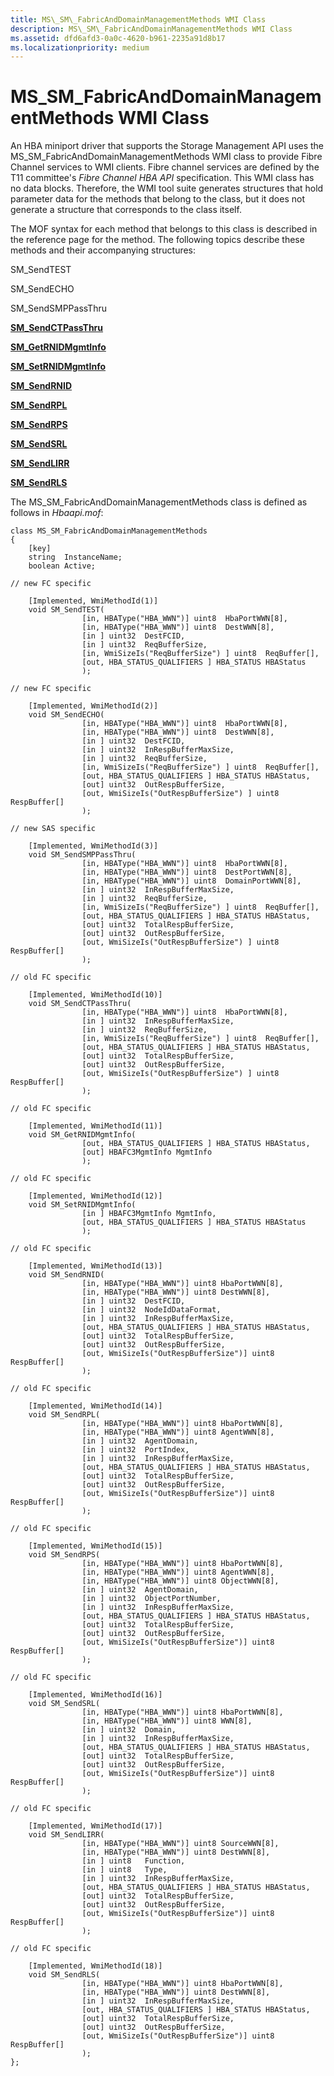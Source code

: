 ```yaml
---
title: MS\_SM\_FabricAndDomainManagementMethods WMI Class
description: MS\_SM\_FabricAndDomainManagementMethods WMI Class
ms.assetid: dfd6afd3-0a0c-4620-b961-2235a91d8b17
ms.localizationpriority: medium
---
```


# MS\_SM\_FabricAndDomainManagementMethods WMI Class


An HBA miniport driver that supports the Storage Management API uses the MS\_SM\_FabricAndDomainManagementMethods WMI class to provide Fibre Channel services to WMI clients. Fibre channel services are defined by the T11 committee's *Fibre Channel HBA API* specification. This WMI class has no data blocks. Therefore, the WMI tool suite generates structures that hold parameter data for the methods that belong to the class, but it does not generate a structure that corresponds to the class itself.

The MOF syntax for each method that belongs to this class is described in the reference page for the method. The following topics describe these methods and their accompanying structures:

SM\_SendTEST

SM\_SendECHO

SM\_SendSMPPassThru

[**SM\_SendCTPassThru**](sm-sendctpassthru.md)

[**SM\_GetRNIDMgmtInfo**](sm-getrnidmgmtinfo.md)

[**SM\_SetRNIDMgmtInfo**](sm-setrnidmgmtinfo.md)

[**SM\_SendRNID**](sm-sendrnid.md)

[**SM\_SendRPL**](sm-sendrpl.md)

[**SM\_SendRPS**](sm-sendrps.md)

[**SM\_SendSRL**](sm-sendsrl.md)

[**SM\_SendLIRR**](sm-sendlirr.md)

[**SM\_SendRLS**](sm-sendrls.md)

The MS\_SM\_FabricAndDomainManagementMethods class is defined as follows in *Hbaapi.mof*:

```
class MS_SM_FabricAndDomainManagementMethods
{
    [key]
    string  InstanceName;
    boolean Active;

// new FC specific

    [Implemented, WmiMethodId(1)]
    void SM_SendTEST(
                [in, HBAType("HBA_WWN")] uint8  HbaPortWWN[8],
                [in, HBAType("HBA_WWN")] uint8  DestWWN[8],
                [in ] uint32  DestFCID,
                [in ] uint32  ReqBufferSize,
                [in, WmiSizeIs("ReqBufferSize") ] uint8  ReqBuffer[],
                [out, HBA_STATUS_QUALIFIERS ] HBA_STATUS HBAStatus
                );

// new FC specific

    [Implemented, WmiMethodId(2)]
    void SM_SendECHO(
                [in, HBAType("HBA_WWN")] uint8  HbaPortWWN[8],
                [in, HBAType("HBA_WWN")] uint8  DestWWN[8],
                [in ] uint32  DestFCID,
                [in ] uint32  InRespBufferMaxSize,
                [in ] uint32  ReqBufferSize,
                [in, WmiSizeIs("ReqBufferSize") ] uint8  ReqBuffer[],
                [out, HBA_STATUS_QUALIFIERS ] HBA_STATUS HBAStatus,
                [out] uint32  OutRespBufferSize,
                [out, WmiSizeIs("OutRespBufferSize") ] uint8  RespBuffer[]
                );

// new SAS specific

    [Implemented, WmiMethodId(3)]
    void SM_SendSMPPassThru(
                [in, HBAType("HBA_WWN")] uint8  HbaPortWWN[8],
                [in, HBAType("HBA_WWN")] uint8  DestPortWWN[8],
                [in, HBAType("HBA_WWN")] uint8  DomainPortWWN[8],
                [in ] uint32  InRespBufferMaxSize,
                [in ] uint32  ReqBufferSize,
                [in, WmiSizeIs("ReqBufferSize") ] uint8  ReqBuffer[],
                [out, HBA_STATUS_QUALIFIERS ] HBA_STATUS HBAStatus,
                [out] uint32  TotalRespBufferSize,
                [out] uint32  OutRespBufferSize,
                [out, WmiSizeIs("OutRespBufferSize") ] uint8  RespBuffer[]
                );

// old FC specific

    [Implemented, WmiMethodId(10)]
    void SM_SendCTPassThru(
                [in, HBAType("HBA_WWN")] uint8  HbaPortWWN[8],
                [in ] uint32  InRespBufferMaxSize,
                [in ] uint32  ReqBufferSize,
                [in, WmiSizeIs("ReqBufferSize") ] uint8  ReqBuffer[],
                [out, HBA_STATUS_QUALIFIERS ] HBA_STATUS HBAStatus,
                [out] uint32  TotalRespBufferSize,
                [out] uint32  OutRespBufferSize,
                [out, WmiSizeIs("OutRespBufferSize") ] uint8  RespBuffer[]
                );

// old FC specific

    [Implemented, WmiMethodId(11)]
    void SM_GetRNIDMgmtInfo(
                [out, HBA_STATUS_QUALIFIERS ] HBA_STATUS HBAStatus,
                [out] HBAFC3MgmtInfo MgmtInfo
                );

// old FC specific

    [Implemented, WmiMethodId(12)]
    void SM_SetRNIDMgmtInfo(
                [in ] HBAFC3MgmtInfo MgmtInfo,
                [out, HBA_STATUS_QUALIFIERS ] HBA_STATUS HBAStatus
                );

// old FC specific

    [Implemented, WmiMethodId(13)]
    void SM_SendRNID(
                [in, HBAType("HBA_WWN")] uint8 HbaPortWWN[8],
                [in, HBAType("HBA_WWN")] uint8 DestWWN[8],
                [in ] uint32  DestFCID,
                [in ] uint32  NodeIdDataFormat,
                [in ] uint32  InRespBufferMaxSize,
                [out, HBA_STATUS_QUALIFIERS ] HBA_STATUS HBAStatus,
                [out] uint32  TotalRespBufferSize,
                [out] uint32  OutRespBufferSize,
                [out, WmiSizeIs("OutRespBufferSize")] uint8 RespBuffer[]
                );

// old FC specific

    [Implemented, WmiMethodId(14)]
    void SM_SendRPL(
                [in, HBAType("HBA_WWN")] uint8 HbaPortWWN[8],
                [in, HBAType("HBA_WWN")] uint8 AgentWWN[8],
                [in ] uint32  AgentDomain,
                [in ] uint32  PortIndex,
                [in ] uint32  InRespBufferMaxSize,
                [out, HBA_STATUS_QUALIFIERS ] HBA_STATUS HBAStatus,
                [out] uint32  TotalRespBufferSize,
                [out] uint32  OutRespBufferSize,
                [out, WmiSizeIs("OutRespBufferSize")] uint8 RespBuffer[]
                );

// old FC specific

    [Implemented, WmiMethodId(15)]
    void SM_SendRPS(
                [in, HBAType("HBA_WWN")] uint8 HbaPortWWN[8],
                [in, HBAType("HBA_WWN")] uint8 AgentWWN[8],
                [in, HBAType("HBA_WWN")] uint8 ObjectWWN[8],
                [in ] uint32  AgentDomain,
                [in ] uint32  ObjectPortNumber,
                [in ] uint32  InRespBufferMaxSize,
                [out, HBA_STATUS_QUALIFIERS ] HBA_STATUS HBAStatus,
                [out] uint32  TotalRespBufferSize,
                [out] uint32  OutRespBufferSize,
                [out, WmiSizeIs("OutRespBufferSize")] uint8 RespBuffer[]
                );

// old FC specific

    [Implemented, WmiMethodId(16)]
    void SM_SendSRL(
                [in, HBAType("HBA_WWN")] uint8 HbaPortWWN[8],
                [in, HBAType("HBA_WWN")] uint8 WWN[8],
                [in ] uint32  Domain,
                [in ] uint32  InRespBufferMaxSize,
                [out, HBA_STATUS_QUALIFIERS ] HBA_STATUS HBAStatus,
                [out] uint32  TotalRespBufferSize,
                [out] uint32  OutRespBufferSize,
                [out, WmiSizeIs("OutRespBufferSize")] uint8 RespBuffer[]
                );

// old FC specific

    [Implemented, WmiMethodId(17)]
    void SM_SendLIRR(
                [in, HBAType("HBA_WWN")] uint8 SourceWWN[8],
                [in, HBAType("HBA_WWN")] uint8 DestWWN[8],
                [in ] uint8   Function,
                [in ] uint8   Type,
                [in ] uint32  InRespBufferMaxSize,
                [out, HBA_STATUS_QUALIFIERS ] HBA_STATUS HBAStatus,
                [out] uint32  TotalRespBufferSize,
                [out] uint32  OutRespBufferSize,
                [out, WmiSizeIs("OutRespBufferSize")] uint8 RespBuffer[]
                );

// old FC specific

    [Implemented, WmiMethodId(18)]
    void SM_SendRLS(
                [in, HBAType("HBA_WWN")] uint8 HbaPortWWN[8],
                [in, HBAType("HBA_WWN")] uint8 DestWWN[8],
                [in ] uint32  InRespBufferMaxSize,
                [out, HBA_STATUS_QUALIFIERS ] HBA_STATUS HBAStatus,
                [out] uint32  TotalRespBufferSize,
                [out] uint32  OutRespBufferSize,
                [out, WmiSizeIs("OutRespBufferSize")] uint8 RespBuffer[]
                );
};
```

 

 





